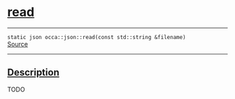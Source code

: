 
<h1 id="read">
 <a href="#/api/json/read" class="anchor">
   <span>read</span>
  </a>
</h1>

<div class="signature">
  <hr>

  
  <div class="definition-container">
    <div class="definition">
      <code>static json occa::json::read(const std::string &filename)</code>
      <div class="flex-spacing"></div>
      <a href="https://github.com/libocca/occa/blob/26e3076e/include/occa/types/json.hpp#L389" target="_blank">Source</a>
    </div>
    
  </div>


  <hr>
</div>


<h2 id="description">
 <a href="#/api/json/read?id=description" class="anchor">
   <span>Description</span>
  </a>
</h2>

TODO
